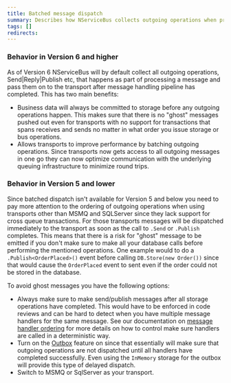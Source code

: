 ```yaml
---
title: Batched message dispatch
summary: Describes how NServiceBus collects outgoing operations when processing message in order to dispatch them more efficiently.
tags: []
redirects:
---
```



### Behavior in Version 6 and higher

As of Version 6 NServiceBus will by default collect all outgoing operations, Send|Reply|Publish etc, that happens as part of processing a message and pass them on to the transport after message handling pipeline has completed. This has two main benefits:

 * Business data will always be committed to storage before any outgoing operations happen. This makes sure that there is no "ghost" messages pushed out even for transports with no support for transactions that spans receives and sends no matter in what order you issue storage or bus operations.
 * Allows transports to improve performance by batching outgoing operations. Since transports now gets access to all outgoing messages in one go they can now optimize communication with the underlying queuing infrastructure to minimize round trips.


### Behavior in Version 5 and lower

Since batched dispatch isn't available for Version 5 and below you need to pay more attention to the ordering of outgoing operations when using transports other than MSMQ and SQLServer since they lack support for cross queue transactions. For those transports messages will be dispatched immediately to the transport as soon as the call to `.Send` or `.Publish` completes. This means that there is a risk for "ghost" message to be emitted if you don't make sure to make all your database calls before performing the mentioned operations. One example would to do a `.Publish<OrderPlaced>()` event before calling `DB.Store(new Order())` since that would cause the `OrderPlaced` event to sent even if the order could not be stored in the database.

To avoid ghost messages you have the following options:

 * Always make sure to make send/publish messages after all storage operations have completed. This would have to be enforced in code reviews and can be hard to detect when you have multiple message handlers for the same message. See our documentation on [message handler ordering](/nservicebus/handlers/handler-ordering.md) for more details on how to control make sure handlers are called in a deterministic way.
 * Turn on the [Outbox](/nservicebus/outbox) feature on since that essentially will make sure that outgoing operations are not dispatched until all handlers have completed successfully. Even using the `InMemory` storage for the outbox will provide this type of delayed dispatch.
 * Switch to MSMQ or SqlServer as your transport.
